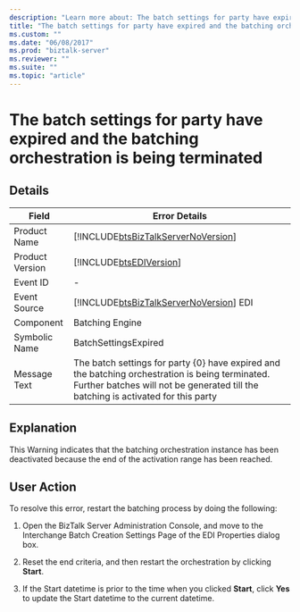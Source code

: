 ```yaml
---
description: "Learn more about: The batch settings for party have expired and the batching orchestration is being terminated"
title: "The batch settings for party have expired and the batching orchestration is being terminated"
ms.custom: ""
ms.date: "06/08/2017"
ms.prod: "biztalk-server"
ms.reviewer: ""
ms.suite: ""
ms.topic: "article"
---
```

# The batch settings for party have expired and the batching orchestration is being terminated
## Details  
  
|     Field            |      Error Details                                                                                                                                                                            |
|-----------------|---------------------------------------------------------------------------------------------------------------------------------------------------------------------------------------|
|  Product Name   |                                                  [!INCLUDE[btsBizTalkServerNoVersion](../includes/btsbiztalkservernoversion-md.md)]                                                   |
| Product Version |                                                              [!INCLUDE[btsEDIVersion](../includes/btsediversion-md.md)]                                                               |
|    Event ID     |                                                                                           -                                                                                           |
|  Event Source   |                                                [!INCLUDE[btsBizTalkServerNoVersion](../includes/btsbiztalkservernoversion-md.md)] EDI                                                 |
|    Component    |                                                                                    Batching Engine                                                                                    |
|  Symbolic Name  |                                                                                 BatchSettingsExpired                                                                                  |
|  Message Text   | The batch settings for party {0} have expired and the batching orchestration is being terminated. Further batches will not be generated till the batching is activated for this party |
  
## Explanation  
 This Warning indicates that the batching orchestration instance has been deactivated because the end of the activation range has been reached.  
  
## User Action  
 To resolve this error, restart the batching process by doing the following:  
  
1.  Open the BizTalk Server Administration Console, and move to the Interchange Batch Creation Settings Page of the EDI Properties dialog box.  
  
2.  Reset the end criteria, and then restart the orchestration by clicking **Start**.  
  
3.  If the Start datetime is prior to the time when you clicked **Start**, click **Yes** to update the Start datetime to the current datetime.
